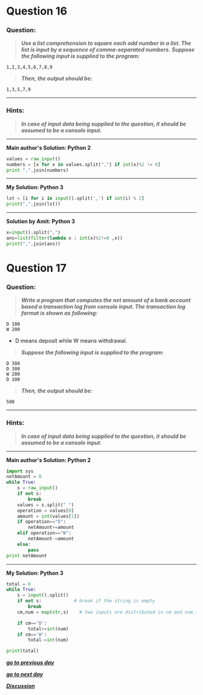# Question 16

### **Question:**

>***Use a list comprehension to square each odd number in a list. The list is input by a sequence of comma-separated numbers.***
>***Suppose the following input is supplied to the program:***

```
1,2,3,4,5,6,7,8,9
```

>***Then, the output should be:***

```
1,3,5,7,9
```

----------------------

### Hints:
>***In case of input data being supplied to the question, it should be assumed to be a console input.***

-------------------
**Main author's Solution: Python 2**
```python
values = raw_input()
numbers = [x for x in values.split(",") if int(x)%2 != 0]
print ",".join(numbers)
```
----------------
**My Solution: Python 3**
```python
lst = [i for i in input().split(',') if int(i) % 2]
print(",".join(lst))
```
------------------------

**Solution by Amit: Python 3**
```python
x=input().split(",")
ans=list(filter(lambda x : int(x)%2!=0 ,x))
print(",".join(ans))
```

# Question 17

### **Question:**

>***Write a program that computes the net amount of a bank account based a transaction log from console input. The transaction log format is shown as following:***
```
D 100
W 200
```
* D means deposit while W means withdrawal.

>***Suppose the following input is supplied to the program:***
```
D 300
D 300
W 200
D 100
```
>***Then, the output should be:***
```
500
```
----------------------

### Hints:
>***In case of input data being supplied to the question, it should be assumed to be a console input.***

-------------------
**Main author's Solution: Python 2**
```python
import sys
netAmount = 0
while True:
    s = raw_input()
    if not s:
        break
    values = s.split(" ")
    operation = values[0]
    amount = int(values[1])
    if operation=="D":
        netAmount+=amount
    elif operation=="W":
        netAmount-=amount
    else:
        pass
print netAmount
```
----------------
**My Solution: Python 3**
```python
total = 0
while True:
    s = input().split()
    if not s:            # break if the string is empty
        break
    cm,num = map(str,s)    # two inputs are distributed in cm and num in string data type

    if cm=='D':
        total+=int(num)
    if cm=='W':
        total-=int(num)

print(total)
```
[***go to previous day***](https://github.com/darkprinx/100-plus-Python-programming-exercises-extended/blob/master/Status/Day%204.md "Day 4")

[***go to next day***](https://github.com/darkprinx/100-plus-Python-programming-exercises-extended/blob/master/Status/Day%206.md "Day 6")

[***Discussion***](https://github.com/darkprinx/100-plus-Python-programming-exercises-extended/issues/3)
